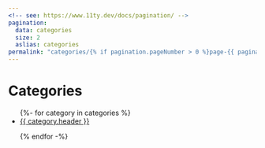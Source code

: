 ```yaml
---
<!-- see: https://www.11ty.dev/docs/pagination/ -->
pagination:
  data: categories
  size: 2
  aslias: categories
permalink: "categories/{% if pagination.pageNumber > 0 %}page-{{ pagination.pageNumber + 1 }}/{% endif %}index.html"
---
```


# Categories

<ul>
{%- for category in categories %}

  <li><a href="/category-entry/{{ category.slug }}/">{{ category.header }}</a></li>

{% endfor -%}

</ul>
